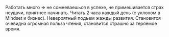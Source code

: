 Работать много => не сомневаешься в успехе, не примешивается страх неудачи, приятнее начинать.
Читать 2 часа каждый день (с уклоном в Mindset и бизнес). Невероятный подъем жажды развития. Становится очевидна огромная польза чтения, становится страшно за теряемое время.
